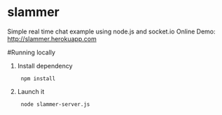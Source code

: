 slammer
=======

Simple real time chat example using node.js and socket.io
Online Demo: [ http://slammer.herokuapp.com ](http://slammer.herokuapp.com)

#Running locally

1. Install dependency

		npm install

2. Launch it

		node slammer-server.js